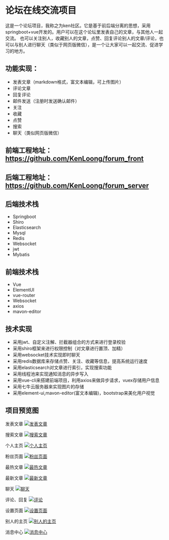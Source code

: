 # 论坛在线交流项目

这是一个论坛项目，我称之为ken社区。它是基于前后端分离的思想，采用springboot+vue开发的。用户可以在这个论坛里发表自己的文章，与其他人一起交流。 也可以关注别人，收藏别人的文章，点赞、回复评论别人的文章/评论，也可以与别人进行聊天（类似于网页版微信），是一个让大家可以一起交流、促进学习的地方。

## 

## 功能实现：

- 发表文章（markdown格式，富文本编辑，可上传图片）
- 评论文章
- 回复评论
- 邮件发送（注册时发送确认邮件）
- 关注
- 收藏
- 点赞
- 搜索
- 聊天（类似网页版微信）

## 

## 前端工程地址：https://github.com/KenLoong/forum_front

## 

## 后端工程地址：https://github.com/KenLoong/forum_server

## 

## 后端技术栈

- Springboot
- Shiro
- Elasticsearch
- Mysql
- Redis
- Websocket
- jwt
- Mybatis

## 

## 前端技术栈

- Vue
- ElementUI
- vue-router
- Websocket
- axios
- mavon-editor

## 

## 技术实现

- 采用jwt、自定义注解、拦截器组合的方式来进行登录校验
- 采用shiro框架来进行权限控制（对文章进行置顶、加精）
- 采用websocket技术实现即时聊天
- 采用redis数据库来存储点赞、关注、收藏等信息，提高系统运行速度
- 采用elasticsearch对文章进行索引，实现搜索功能
- 采用线程池来实现通知消息的异步写入
- 采用vue-cli来搭建前端项目，利用axios来做异步请求，vuex存储用户信息
- 采用七牛云服务器来实现图片的存储
- 采用element-ui,mavon-editor(富文本编辑)，bootstrap来美化用户视觉

## 

## 项目预览图

发表文章 [![发表文章](https://github.com/hycldew/forum_server/raw/master/readme-picture/%E5%86%99%E6%96%87%E7%AB%A0.png)](https://github.com/hycldew/forum_server/blob/master/readme-picture/写文章.png)

搜索文章 [![搜索文章](https://github.com/hycldew/forum_server/raw/master/readme-picture/%E6%90%9C%E7%B4%A2.png)](https://github.com/hycldew/forum_server/blob/master/readme-picture/搜索.png)

个人主页 [![个人主页](https://github.com/hycldew/forum_server/raw/master/readme-picture/%E4%B8%AA%E4%BA%BA%E4%B8%BB%E9%A1%B5.png)](https://github.com/hycldew/forum_server/blob/master/readme-picture/个人主页.png)

粉丝页面 [![粉丝页面](https://github.com/hycldew/forum_server/raw/master/readme-picture/%E5%85%B3%E6%B3%A8%E4%B8%8E%E7%B2%89%E4%B8%9D.png)](https://github.com/hycldew/forum_server/blob/master/readme-picture/关注与粉丝.png)

最热文章 [![最热文章](https://github.com/hycldew/forum_server/raw/master/readme-picture/%E6%9C%80%E7%83%AD%E6%96%87%E7%AB%A0.png)](https://github.com/hycldew/forum_server/blob/master/readme-picture/最热文章.png)

最新文章 [![最新文章](https://github.com/hycldew/forum_server/raw/master/readme-picture/%E9%A6%96%E9%A1%B5.png)](https://github.com/hycldew/forum_server/blob/master/readme-picture/首页.png)

聊天 [![聊天](https://github.com/hycldew/forum_server/raw/master/readme-picture/%E8%81%8A%E5%A4%A9.png)](https://github.com/hycldew/forum_server/blob/master/readme-picture/聊天.png)

评论、回复 [![评论](https://github.com/hycldew/forum_server/raw/master/readme-picture/%E8%AF%84%E8%AE%BA.png)](https://github.com/hycldew/forum_server/blob/master/readme-picture/评论.png)

设置页面 [![设置页面](https://github.com/hycldew/forum_server/raw/master/readme-picture/%E4%B8%AA%E4%BA%BA%E8%B5%84%E6%96%99.png)](https://github.com/hycldew/forum_server/blob/master/readme-picture/个人资料.png)

别人的主页 [![别人的主页](https://github.com/hycldew/forum_server/raw/master/readme-picture/%E4%B8%BB%E9%A1%B5.png)](https://github.com/hycldew/forum_server/blob/master/readme-picture/主页.png)

消息中心 [![消息中心](https://github.com/hycldew/forum_server/raw/master/readme-picture/%E9%80%9A%E7%9F%A5.png)](https://github.com/hycldew/forum_server/blob/master/readme-picture/通知.png)

